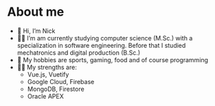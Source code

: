 # About me
- 👋 Hi, I’m Nick
- 👨‍🎓 I’m am currently studying computer science (M.Sc.) with a specialization in software engineering. Before that I studied mechatronics and digital production (B.Sc.)
- 👀 My hobbies are sports, gaming, food and of course programming
- 👨‍💻 My strengths are:
  - Vue.js, Vuetify
  - Google Cloud, Firebase
  - MongoDB, Firestore
  - Oracle APEX

<!---
NowakNick/NowakNick is a ✨ special ✨ repository because its `README.md` (this file) appears on your GitHub profile.
You can click the Preview link to take a look at your changes.
--->
